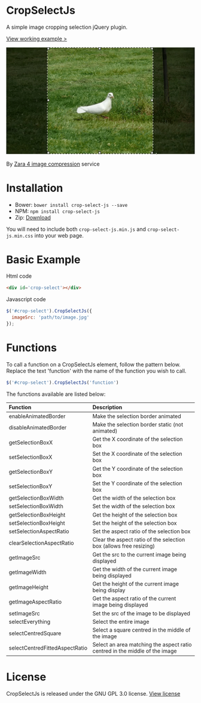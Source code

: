 # CropSelectJs

A simple image cropping selection jQuery plugin.

[View working example >](https://zara4.com/projects/crop-select-js)


![Example](doc/crop.gif)


By [Zara 4 image compression](https://zara4.com) service



# Installation

- Bower: `bower install crop-select-js --save`
- NPM: `npm install crop-select-js`
- Zip: [Download](https://github.com/CropSelectJs/CropSelectJs/archive/master.zip)

You will need to include both `crop-select-js.min.js` and `crop-select-js.min.css` into your web page.



# Basic Example

Html code
```html
<div id='crop-select'></div>
```

Javascript code
```javascript
$('#crop-select').CropSelectJs({
  imageSrc: 'path/to/image.jpg'
});
```





# Functions

To call a function on a CropSelectJs element, follow the pattern below.
Replace the text 'function' with the name of the function you wish to call.

```javascript
$('#crop-select').CropSelectJs('function')
```

The functions available are listed below:

| Function                       | Description                                                                 |
| :----------------------------- | :-------------------------------------------------------------------------- |
| enableAnimatedBorder           | Make the selection border animated                                          |
| disableAnimatedBorder          | Make the selection border static (not animated)                             |
| getSelectionBoxX               | Get the X coordinate of the selection box                                   |
| setSelectionBoxX               | Set the X coordinate of the selection box                                   |
| getSelectionBoxY               | Get the Y coordinate of the selection box                                   |
| setSelectionBoxY               | Set the Y coordinate of the selection box                                   |
| getSelectionBoxWidth           | Get the width of the selection box                                          |
| setSelectionBoxWidth           | Set the width of the selection box                                          |
| getSelectionBoxHeight          | Get the height of the selection box                                         |
| setSelectionBoxHeight          | Set the height of the selection box                                         |
| setSelectionAspectRatio        | Set the aspect ratio of the selection box                                   |
| clearSelectionAspectRatio      | Clear the aspect ratio of the selection box (allows free resizing)          |
| getImageSrc                    | Get the src to the current image being displayed                            |
| getImageWidth                  | Get the width of the current image being displayed                          |
| getImageHeight                 | Get the height of the current image being display                           |
| getImageAspectRatio            | Get the aspect ratio of the current image being displayed                   |
| setImageSrc                    | Set the src of the image to be displayed                                    |
| selectEverything               | Select the entire image                                                     |
| selectCentredSquare            | Select a square centred in the middle of the image                          |
| selectCentredFittedAspectRatio | Select an area matching the aspect ratio centred in the middle of the image |



# License

CropSelectJs is released under the GNU GPL 3.0 license. [View license](LICENSE.md)